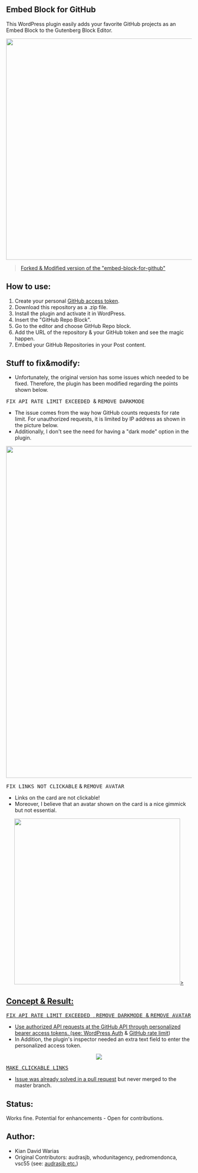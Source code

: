 ## Embed Block for GitHub
This WordPress plugin easily adds your favorite GitHub projects as an Embed Block to the Gutenberg Block Editor.
<p align="center">
<a href="url"><img  src="https://user-images.githubusercontent.com/55065075/224489524-46b58108-e1c3-4848-94ea-4cfb09b2a662.png" height="auto" width="600">
</p>
</p>

>Forked & Modified version of the ["embed-block-for-github"](https://jeanbaptisteaudras.com/en/2019/08/new-plugin-github-embed-block-for-gutenberg/) <br>

## How to use:
1. Create your personal [GitHub access token](https://docs.github.com/en/authentication/keeping-your-account-and-data-secure/creating-a-personal-access-token).
2. Download this repository as a .zip file.
3. Install the plugin and activate it in WordPress.
4. Insert the "GitHub Repo Block".
5. Go to the editor and choose GitHub Repo block.
6. Add the URL of the repository & your GitHub token and see the magic happen.
7. Embed your GitHub Repositories in your Post content.

## Stuff to fix&modify: 
* Unfortunately, the original version has some issues which needed to be fixed.
Therefore, the plugin has been modified regarding the points shown below. 

<kbd>FIX API RATE LIMIT EXCEEDED </kbd> & <kbd> REMOVE DARKMODE </kbd> <br>
* The issue comes from the way how GitHub counts requests for rate limit. For unauthorized requests, it is limited by IP address as shown in the picture below. <br>
* Additionally, I don't see the need for having a "dark mode" option in the plugin.

<p align="center">
<a href="url"><img  src="https://user-images.githubusercontent.com/55065075/224512080-27c44354-89e3-4d12-a160-e9da3dfc21f1.png" height="auto" width="900"></a>
</p>

<kbd> FIX LINKS NOT CLICKABLE</kbd> & <kbd> REMOVE AVATAR </kbd>  <br>
* Links on the card are not clickable!<br>
* Moreover, I believe that an avatar shown on the card is a nice gimmick but not essential. <br> 


<p align="center">
<a href="url"><img src="https://user-images.githubusercontent.com/55065075/224512669-75d102f6-5ede-45f5-9056-2e866c080c3e.png" height="auto" width="450">>

## Concept & Result: 
<kbd>FIX API RATE LIMIT EXCEEDED </kbd> , <kbd> REMOVE DARKMODE </kbd> & <kbd> REMOVE AVATAR </kbd><br> 
* Use authorized API requests at the GitHub API through personalized bearer access tokens. (see: [WordPress Auth](https://developer.wordpress.org/apis/making-http-requests/authentication/) & [GitHub rate limit](https://docs.github.com/en/rest/rate-limit?apiVersion=2022-11-28))<br>
* In Addition, the plugin's inspector needed an extra text field to enter the personalized access token. <br>
<p align="center">
<a href="url"><img src="https://user-images.githubusercontent.com/55065075/224566424-7618a300-7da0-46e5-af40-290f9d921d1f.png">

<kbd> MAKE CLICKABLE LINKS </kbd><br>
* Issue was already solved in a [pull request]() but never merged to the master branch. <br>

## Status:
Works fine. 
Potential for enhancements - Open for contributions. 

## Author: 
* Kian David Warias 
* Original Contributors: audrasjb, whodunitagency, pedromendonca, vsc55 (see: [audrasjb etc.](https://github.com/audrasjb/embed-block-for-github))
